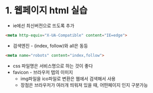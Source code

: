 # 1. 웹페이지 html 실습
* ie에선 최신버전으로 뜨도록 추가
```html
<meta http-equiv="X-UA-Compatible" content="IE=edge">
```
* 검색엔진 - (index, follow)와 all은 동등
```html
<meta name="robots" content="index,follow">
```
* css 파일명은 서비스명으로 하는 것이 좋다
* favicon - 브라우저 탭의 이미지
  * img파일을 ico파일로 변환은 웹에서 검색해서 사용
  * 장점은 브라우저가 여러개 띄워져 있을 때, 어떤페이지 인지 구분가능
